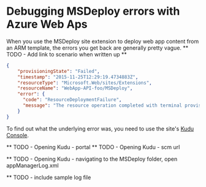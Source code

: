 # Debugging MSDeploy errors with Azure Web Aps
When you use the MSDeploy site extension to deploy web app content from an ARM template, the errors you get back are generally pretty vague. ** TODO - Add link to scenario when written up **

```json
{
    "provisioningState": "Failed",
    "timestamp": "2015-11-25T12:29:19.4734883Z",
    "resourceType": "Microsoft.Web/sites/Extensions",
    "resourceName": "WebApp-API-foo/MSDeploy",
    "error": {
      "code": "ResourceDeploymentFailure",
      "message": "The resource operation completed with terminal provisioning state 'Failed'."
    }
}
```

To find out what the underlying error was, you need to use the site's [Kudu Console](https://github.com/projectkudu/kudu/wiki/Kudu-console).

** TODO - Opening Kudu - portal
** TODO - Opening Kudu - scm url

** TODO - Opening Kudu - navigating to the MSDeploy folder, open appManagerLog.xml

** TODO - include sample log file
